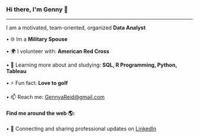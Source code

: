 ### Hi there, I'm Genny 👋
---

I am a motivated, team-oriented, organized **Data Analyst**

• 🌐 Im a **Military Spouse** 

• 🌍 I  volunteer with: **American Red Cross**

• 🌱 Learning more about and studying: **SQL, R Programming, Python, Tableau**

• ⚡ Fun fact: **Love to golf**  

• 📫 Reach me: GennyaReid@gmail.com 


#### Find me around the web 🌎:
• 💼 Connecting and sharing professional updates on <a href="https://www.linkedin.com/in/genny-reid/">LinkedIn</a>
